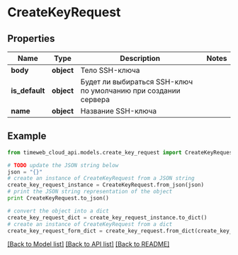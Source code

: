 # CreateKeyRequest


## Properties
Name | Type | Description | Notes
------------ | ------------- | ------------- | -------------
**body** | **object** | Тело SSH-ключа | 
**is_default** | **object** | Будет ли выбираться SSH-ключ по умолчанию при создании сервера   | 
**name** | **object** | Название SSH-ключа | 

## Example

```python
from timeweb_cloud_api.models.create_key_request import CreateKeyRequest

# TODO update the JSON string below
json = "{}"
# create an instance of CreateKeyRequest from a JSON string
create_key_request_instance = CreateKeyRequest.from_json(json)
# print the JSON string representation of the object
print CreateKeyRequest.to_json()

# convert the object into a dict
create_key_request_dict = create_key_request_instance.to_dict()
# create an instance of CreateKeyRequest from a dict
create_key_request_form_dict = create_key_request.from_dict(create_key_request_dict)
```
[[Back to Model list]](../README.md#documentation-for-models) [[Back to API list]](../README.md#documentation-for-api-endpoints) [[Back to README]](../README.md)


